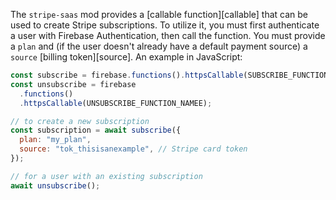 The `stripe-saas` mod provides a [callable function][callable] that can be used to create Stripe subscriptions.
To utilize it, you must first authenticate a user with Firebase Authentication, then call the
function. You must provide a `plan` and (if the user doesn't already have a default payment
source) a `source` [billing token][source]. An example in JavaScript:

```js
const subscribe = firebase.functions().httpsCallable(SUBSCRIBE_FUNCTION_NAME);
const unsubscribe = firebase
  .functions()
  .httpsCallable(UNSUBSCRIBE_FUNCTION_NAMEE);

// to create a new subscription
const subscription = await subscribe({
  plan: "my_plan",
  source: "tok_thisisanexample", // Stripe card token
});

// for a user with an existing subscription
await unsubscribe();
```
